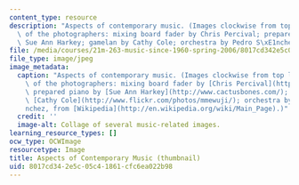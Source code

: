```yaml
---
content_type: resource
description: "Aspects of contemporary music. (Images clockwise from top left, courtesy\
  \ of the photographers: mixing board fader by Chris Percival; prepared piano by\
  \ Sue Ann Harkey; gamelan by Cathy Cole; orchestra by Pedro S\xE1nchez, from Wikipedia.)"
file: /media/courses/21m-263-music-since-1960-spring-2006/8017cd342e5c05c41861cfc6ea022b98_21m-263s06-th.jpg
file_type: image/jpeg
image_metadata:
  caption: "Aspects of contemporary music. (Images clockwise from top left, courtesy\
    \ of the photographers: mixing board fader by [Chris Percival](http://chrispercivalphotography.com/);\
    \ prepared piano by [Sue Ann Harkey](http://www.cactusbones.com/); gamelan by\
    \ [Cathy Cole](http://www.flickr.com/photos/mmewuji/); orchestra by Pedro S\xE1\
    nchez, from [Wikipedia](http://en.wikipedia.org/wiki/Main_Page).)"
  credit: ''
  image-alt: Collage of several music-related images.
learning_resource_types: []
ocw_type: OCWImage
resourcetype: Image
title: Aspects of Contemporary Music (thumbnail)
uid: 8017cd34-2e5c-05c4-1861-cfc6ea022b98
---
```

